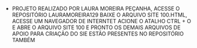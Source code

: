 - PROJETO REALIZADO POR LAURA MOREIRA PEÇANHA,
ACESSE O REPOSITÓRIO LAURAMOREIRA129
BAIXE O ARQUIVO SITE 100.HTML, ACESSE UM NAVEGADOR DE INTERNTET
ACIONE O ATALHO CTRL + O E ABRE O ARQUIVO SITE 100 E PRONTO
OS DEMAIS ARQUIVOS DE APOIO PARA CRIAÇÃO DO SIE ESTÃO PRESENTES NO REPOSITÓRIO TAMBÉM
